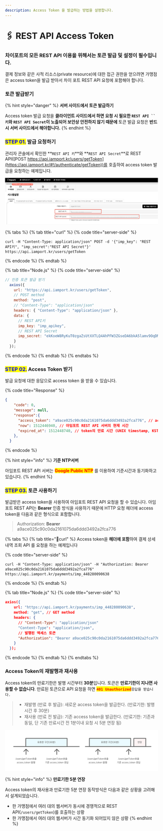 ```yaml
---
description: Access Token 을 발급하는 방법을 설명합니다.
---
```


# 🖇 REST API Access Token

### 차이포트의 모든 REST API 이용을 위해서는 토큰 발급 및 설정이 필수입니다.

결제 정보와 같은 사적 리소스(private resource)에 대한 접근 권한을 얻으려면 가맹점은 access token을 발급 받아서 차이 포트 REST API 요청에 포함해야 합니다.

### 토큰 발급받기 <a href="#undefined" id="undefined"></a>

{% hint style="danger" %}
**서버 사이드에서 토큰 발급하기**

Access token 발급 요청을 **클라이언트 사이드에서 하면 요청 시 필요한 **<mark style="color:red;">**`REST API`**</mark>**` ``키`와 **<mark style="color:red;">**`REST API Secret`**</mark>**이 노출되어 보안상 안전하지 않기 때문에** 토큰 발급 요청은 **반드시 서버 사이드에서 해야합니다.**
{% endhint %}

### <mark style="color:blue;">**STEP 01.**</mark>  발급 요청하기

관리자 콘솔에서 확인한 **`REST API 키`**와 **`REST API Secret`**로 REST API([POST https://api.iamport.kr/users/getToken](https://api.iamport.kr/#!/authenticate/getToken))를 호출하여 access token 발급을 요청하는 예제입니다.

![관리자 콘솔 REST API키 & REST API Secret](<../../.gitbook/assets/image (18).png>)

{% tabs %}
{% tab title="curl" %}
{% code title="server-side" %}
```url
curl -H "Content-Type: application/json" POST -d '{"imp_key": "REST API키", "imp_secret":"REST API Secret"}' https://api.iamport.kr/users/getToken
```
{% endcode %}
{% endtab %}

{% tab title="Node.js" %}
{% code title="server-side" %}
```javascript
// 인증 토큰 발급 받기
  axios({
    url: "https://api.iamport.kr/users/getToken",
    // POST method
    method: "post", 
    // "Content-Type": "application/json"
    headers: { "Content-Type": "application/json" }, 
    data: {
      // REST API키
      imp_key: "imp_apikey", 
      // REST API Secret
      imp_secret: "ekKoeW8RyKuT0zgaZsUtXXTLQ4AhPFW3ZGseDA6bkA5lamv9OqDMnxyeB9wqOsuO9W3Mx9YSJ4dTqJ3f" 
    }
  });
```
{% endcode %}
{% endtab %}
{% endtabs %}

### <mark style="color:blue;">**STEP 02.**</mark>  Access Token 받기

발급 요청에 대한 응답으로 access token 을 받을 수 있습니다.

{% code title="Response" %}
```json
{
    "code": 0,
    "message": null,
    "response":{
      "access_token": "a9ace025c90c0da2161075da6ddd3492a2fca776", // access token
      "now": 1512446940, // 아임포트 REST API 서버의 현재 시간
      "expired_at": 1512448740, // token의 만료 시간 (UNIX timestamp, KST 기준)
    },
  }
```
{% endcode %}

{% hint style="info" %}
**기준 NTP서버**

아임포트 REST API 서버는 <mark style="color:red;">**Google Public NTP**</mark> 를 이용하여 기준시간과 동기화하고 있습니다.
{% endhint %}

### <mark style="color:blue;">**STEP 03.**</mark>  토큰 사용하기

발급받은 access token을 사용하여 아임포트 REST API 요청을 할 수 있습니다. 아임포트 REST API는 **Bearer** 인증 방식을 사용하기 때문에 HTTP 요청 헤더에 access token을 다음과 같은 형식으로 포함합니다.

> Authorization: **Bearer** a9ace025c90c0da2161075da6ddd3492a2fca776

{% tabs %}
{% tab title="curl" %}
Access token을 **헤더에 포함**하여 결제 상세 내역 조회 API 를 요청을 하는 예제입니다

{% code title="server-side" %}
```
curl -H "Content-Type: application/json" -H "Authorization: Bearer a9ace025c90c0da2161075da6ddd3492a2fca776" https://api.iamport.kr/payments/imp_448280090638
```
{% endcode %}
{% endtab %}

{% tab title="Node.js" %}
{% code title="server-side" %}
```json
axios({
    url: "https://api.iamport.kr/payments/imp_448280090638",
    method: "get", // GET method
    headers: {
      // "Content-Type": "application/json"
      "Content-Type": "application/json", 
      // 발행된 액세스 토큰
      "Authorization": "Bearer a9ace025c90c0da2161075da6ddd3492a2fca776" 
    }
  });
```
{% endcode %}
{% endtab %}
{% endtabs %}

### Access Token의 재발행과 재사용 <a href="#access-token" id="access-token"></a>

Access token의 만료기한은 발행 시간부터 **30분**입니다. 토큰은 **만료기한이 지나면 사용할 수 없습니다**. 만료된 토큰으로 API 요청을 하면 <mark style="color:red;">**`401 Unauthorized`**</mark>`응답을 받습니다.`

> * 재발행 (만료 후 발급): 새로운 access token을 발급한다. (만료기한: 발행시간 후 30분)
> * 재사용 (만료 전 발급): 기존 access token을 발급한다. (만료기한: 기존과 동일, 단 기존 만료시간 전 1분이내 요청 시 5분 연장 됨)

![](../../.gitbook/assets/2.svg)

{% hint style="info" %}
**만료기한 5분 연장**

Access token의 재사용과 만료기한 5분 연장 동작방식은 다음과 같은 상황을 고려해서 설계되었습니다.

* 한 가맹점에서 여러 대의 웹서버가 동시에 경쟁적으로 REST API(`/users/getToken`)를 호출하는 상황
* 한 가맹점에서 여러 대의 웹서버가 시간 동기화 되어있지 않은 상황
{% endhint %}
